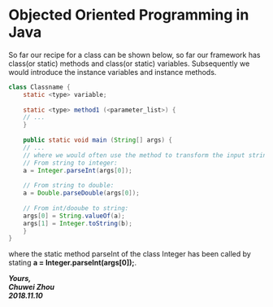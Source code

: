 # Objected Oriented Programming in Java                  
So far our recipe for a class can be shown below, so far our framework has class(or static) methods and class(or static) variables. Subsequently we would introduce the instance variables and instance methods.                
```java
class Classname {
	static <type> variable;
	
	static <type> method1 (<parameter_list>) {
	// ...
	}
	
	public static void main (String[] args) {
	// ...
	// where we would often use the method to transform the input string variables into integer or float types:
	// From string to integer:
	a = Integer.parseInt(args[0]);
 	
	// From string to double:
	a = Double.parseDouble(args[0]);
	
	// From int/dooube to string:
	args[0] = String.valueOf(a);
	args[1] = Integer.toString(b);
	}
}
```
where the static method parseInt of the class Integer has been called by stating **a = Integer.parseInt(args[0]);**.              


          
                    
**_Yours,_**                         
**_Chuwei Zhou_**                 
**_2018.11.10_**                     
 

